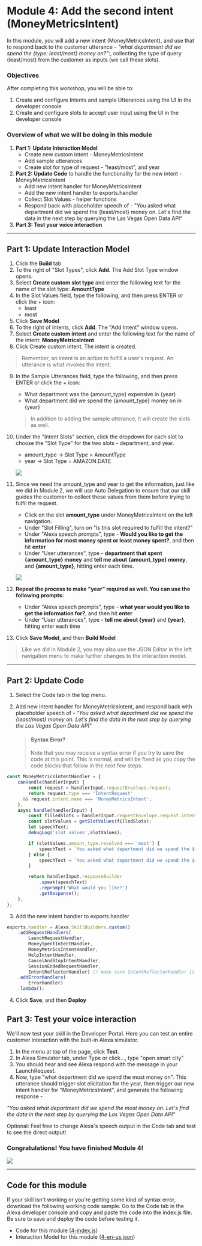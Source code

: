 # Module 4: Add the second intent (MoneyMetricsIntent)
In this module, you will add a new intent (MoneyMetricsIntent), and use that to respond back to the customer utterance -  *"what department did we spend the {type: least/most} money on?":*, collecting the type of query (least/most) from the customer as inputs (we call these slots).

### Objectives
After completing this workshop, you will be able to:

1. Create and configure Intents and sample Utterances using the UI in the developer console
2. Create and configure slots to accept user input using the UI in the developer console

### Overview of what we will be doing in this module

1. **Part 1: Update Interaction Model**
	- Create new custom intent - MoneyMetricsIntent
	- Add sample utterances
	- Create slot for type of request - "least/most", and year
2. **Part 2: Update Code** to handle the functionality for the new intent - MoneyMetricsIntent
	- Add new intent handler for MoneyMetricsIntent
	- Add the new intent handler to exports.handler
	- Collect Slot Values - helper functions
	- Respond back with placeholder speech of - "You asked what department did we spend the {least/most} money on. Let's find the data in the next step by querying the Las Vegas Open Data API"
3. **Part 3: Test your voice interaction**

---
## Part 1: Update Interaction Model

1. Click the **Build** tab
2. To the right of "Slot Types", click **Add**. The Add Slot Type window opens.
3. Select **Create custom slot type** and enter the following text for the name of the slot type: **AmountType**
4. In the Slot Values field, type the following, and then press ENTER or click the + icon:
    - least
    - most
5. Click **Save Model**
6. To the right of Intents, click **Add**. The "Add Intent" window opens.
7. Select **Create custom intent** and enter the following text for the name of the intent: **MoneyMetricsIntent**
8. Click Create custom intent. The intent is created.

  > Remember, an intent is an action to fulfill a user's request. An utterance is what invokes the intent.

9. In the Sample Utterances field, type the following, and then press ENTER or click the + icon:
	- What department was the {amount_type} expensive in {year}
	- What department did we spend the {amount_type} money on in {year}

	> In addition to adding the sample utterance, it will create the slots as well.

10. Under the "Intent Slots" section, click the dropdown for each slot to choose the "Slot Type" for the two slots - department, and year.
	- amount_type -> Slot Type = AmountType
	- year -> Slot Type = AMAZON.DATE

	![](http://ajotwani.s3.amazonaws.com/ask-workshop/images/adding-utterances.png)

11. Since we need the amount_type and year to get the information, just like we did in Module 2, we will use Auto Delegation to ensure that our skill guides the customer to collect these values from them before trying to fulfil the request.
	- Click on the slot **amount_type** under MoneyMetricsIntent on the left navigation.
	- Under "Slot Filling", turn on "Is this slot required to fulfill the intent?"
	- Under "Alexa speech prompts", type - **Would you like to get the information for most money spent or least money spent?**, and then hit **enter**
	- Under "User utterances", type - **department that spent {amount_type} money** and **tell me about  {amount_type} money**, and **{amount_type}**, hitting enter each time.

	![](http://ajotwani.s3.amazonaws.com/ask-workshop/images/required-slot.png)

12. **Repeat the process to make "year" required as well. You can use the following prompts:**
	- Under "Alexa speech prompts", type - **what year would you like to get the information for?**, and then hit **enter**
	- Under "User utterances", type - **tell me about {year}** and **{year}**, hitting enter each time

12. Click **Save Model**, and then **Build Model**

> Like we did in Module 2, you may also use the JSON Editor in the left navigation menu to make further changes to the interaction model.

---

## Part 2: Update Code

1. Select the Code tab in the top menu.
2. Add new intent handler for MoneyMetricsIntent, and respond back with placeholder speech of - *"You asked what department did we spend the {least/most} money on. Let's find the data in the next step by querying the Las Vegas Open Data API"*

	> #### Syntax Error?
	> Note that you may receive a syntax error if you try to save the code at this point. This is normal, and will be fixed as you copy the code blocks that follow in the next few steps.

```js
const MoneyMetricsIntentHandler = {
	canHandle(handlerInput) {
		const request = handlerInput.requestEnvelope.request;
		return request.type === 'IntentRequest'
      && request.intent.name === 'MoneyMetricsIntent';
	},
	async handle(handlerInput) {
		const filledSlots = handlerInput.requestEnvelope.request.intent.slots;
		const slotValues = getSlotValues(filledSlots);
		let speechText;
		debugLog('slot values',slotValues);

		if (slotValues.amount_type.resolved === 'most') {
			speechText = `You asked what department did we spend the ${slotValues.amount_type.resolved} money on. Let's find the data in the next module by querying the Las Vegas Open Data API`;
		} else {
			speechText = `You asked what department did we spend the ${slotValues.amount_type.resolved} money on. Let's find the data in the next module by querying the Las Vegas Open Data API`;
		}

		return handlerInput.responseBuilder
			.speak(speechText)
			.reprompt('What would you like?')
			.getResponse();
	},
};
```

3. Add the new intent handler to exports.handler

```js
exports.handler = Alexa.SkillBuilders.custom()
	.addRequestHandlers(
		LaunchRequestHandler,
		MoneySpentIntentHandler,
		MoneyMetricsIntentHandler,
		HelpIntentHandler,
		CancelAndStopIntentHandler,
		SessionEndedRequestHandler,
		IntentReflectorHandler) // make sure IntentReflectorHandler is last so it doesn't override your custom intent handlers
	.addErrorHandlers(
		ErrorHandler)
	.lambda();
```

4. Click **Save**, and then **Deploy**

## Part 3: Test your voice interaction

We'll now test your skill in the Developer Portal. Here you can test an entire customer interaction with the built-in Alexa simulator.

1. In the menu at top of the page, click **Test**.
2. In Alexa Simulator tab, under Type or click…, type "open smart city"
3. You should hear and see Alexa respond with the message in your LaunchRequest.
4. Now, type "what department did we spend the most money on". This utterance should trigger slot elicitation for the year, then trigger our new intent handler for "MoneyMetricsIntent", and generate the following response -

*"You asked what department did we spend the most money on. Let's find the data in the next step by querying the Las Vegas Open Data API"*

Optional: Feel free to change Alexa's speech output in the Code tab and test to see the direct output!

### Congratulations! You have finished Module 4!

[![](http://ajotwani.s3.amazonaws.com/ask-workshop/images/5.png)](/Module%205%20-%20Respond%20to%20What%20department%20did%20we%20spend%20the%20most%20money%20on/README.md)

---

## Code for this module
If your skill isn't working or you're getting some kind of syntax error, download the following working code sample. Go to the Code tab in the Alexa developer console and copy and paste the code into the index.js file. Be sure to save and deploy the code before testing it.

- Code for this module ([4-index.js](4-index.js))
- Interaction Model for this module ([4-en-us.json](4-en-us.json))
